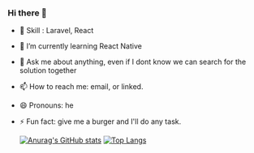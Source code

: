 ### Hi there 👋
- 📌 Skill : Laravel, React
- 🌱 I’m currently learning React Native
- 💬 Ask me about anything, even if I dont know we can search for the solution together
- 📫 How to reach me: email, or linked.
- 😄 Pronouns: he
- ⚡ Fun fact: give me a burger and I'll do any task.
  
  [![Anurag's GitHub stats](https://github-readme-stats.vercel.app/api?username=ramzirich)](https://github.com/ramzirich/github-readme-stats)
  [![Top Langs](https://github-readme-stats.vercel.app/api/top-langs/?username=ramzirich)](https://github.com/anuraghazra/github-readme-stats)
<!--
**ramzirich/ramzirich** is a ✨ _special_ ✨ repository because its `README.md` (this file) appears on your GitHub profile.

Here are some ideas to get you started:

- 🔭 I’m currently working on ...
- 🌱 I’m currently learning ...
- 👯 I’m looking to collaborate on ...
- 🤔 I’m looking for help with ...
- 💬 Ask me about ...
- 📫 How to reach me: ...
- ⚡ Fun fact: ...
-->

